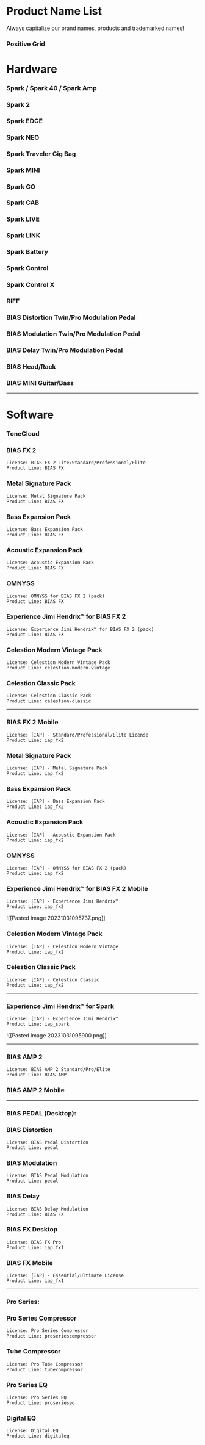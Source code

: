 # Product Name List
Always capitalize our brand names, products and trademarked names!

### Positive Grid

# Hardware

### Spark / Spark 40 / Spark Amp 

### Spark 2

### Spark EDGE

### Spark NEO

### Spark Traveler Gig Bag

### Spark MINI

### Spark GO

### Spark CAB

### Spark LIVE

### Spark LINK

### Spark Battery

### Spark Control

### Spark Control X

### RIFF

### BIAS Distortion Twin/Pro Modulation Pedal

### BIAS Modulation Twin/Pro Modulation Pedal

### BIAS Delay Twin/Pro Modulation Pedal

### BIAS Head/Rack

### BIAS MINI Guitar/Bass

------------------------------------------------------
# Software

### ToneCloud


### BIAS FX 2
	License: BIAS FX 2 Lite/Standard/Professional/Elite
	Product Line: BIAS FX

### Metal Signature Pack
	License: Metal Signature Pack
	Product Line: BIAS FX

### Bass Expansion Pack
	License: Bass Expansion Pack
	Product Line: BIAS FX

### Acoustic Expansion Pack
	License: Acoustic Expansion Pack
	Product Line: BIAS FX

### OMNYSS
	License: OMNYSS for BIAS FX 2 (pack)
	Product Line: BIAS FX

### Experience Jimi Hendrix™ for BIAS FX 2
	License: Experience Jimi Hendrix™ for BIAS FX 2 (pack)
	Product Line: BIAS FX

### Celestion Modern Vintage Pack
	License: Celestion Modern Vintage Pack
	Product Line: celestion-modern-vintage
  
### Celestion Classic Pack
	License: Celestion Classic Pack
	Product Line: celestion-classic

---------
### BIAS FX 2 Mobile
	License: [IAP] - Standard/Professional/Elite License
	Product Line: iap_fx2

### Metal Signature Pack
	License: [IAP] - Metal Signature Pack
	Product Line: iap_fx2

### Bass Expansion Pack
	License: [IAP] - Bass Expansion Pack
	Product Line: iap_fx2

### Acoustic Expansion Pack
	License: [IAP] - Acoustic Expansion Pack
	Product Line: iap_fx2

### OMNYSS
	License: [IAP] - OMNYSS for BIAS FX 2 (pack)
	Product Line: iap_fx2

### Experience Jimi Hendrix™ for BIAS FX 2 Mobile
	License: [IAP] - Experience Jimi Hendrix™
	Product Line: iap_fx2

![[Pasted image 20231031095737.png]]

### Celestion Modern Vintage Pack
	License: [IAP] - Celestion Modern Vintage
	Product Line: iap_fx2
  
### Celestion Classic Pack
	License: [IAP] - Celestion Classic
	Product Line: iap_fx2

---------
### Experience Jimi Hendrix™ for Spark
	License: [IAP] - Experience Jimi Hendrix™
	Product Line: iap_spark

![[Pasted image 20231031095900.png]]

---------
### BIAS AMP 2
	License: BIAS AMP 2 Standard/Pro/Elite
	Product Line: BIAS AMP

### BIAS AMP 2 Mobile

------------------------------------------------------
### BIAS PEDAL (Desktop):
### BIAS Distortion
	License: BIAS Pedal Distortion
	Product Line: pedal

### BIAS Modulation
	License: BIAS Pedal Modulation
	Product Line: pedal

### BIAS Delay
	License: BIAS Delay Modulation
	Product Line: BIAS FX

### BIAS FX Desktop
	License: BIAS FX Pro
	Product Line: iap_fx1

### BIAS FX Mobile
	License: [IAP] - Essential/Ultimate License
	Product Line: iap_fx1

------------------------------------------------------
### Pro Series:

### Pro Series Compressor
	License: Pro Series Compressor
	Product Line: proseriescompressor

### Tube Compressor
	License: Pro Tube Compressor
	Product Line: tubecompressor

### Pro Series EQ
	License: Pro Series EQ
	Product Line: proserieseq

### Digital EQ
	License: Digital EQ
	Product Line: digitaleq